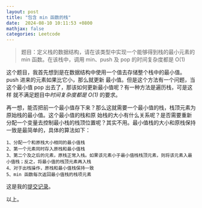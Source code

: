 ```yaml
---
layout: post
title: "包含 min 函数的栈"
date:  2024-08-10 10:11:53 +0800
mathjax: false
categories: Leetcode
---
```


> 题目：定义栈的数据结构，请在该类型中实现一个能够得到栈的最小元素的 min 函数。在该栈中，调用 min、push 及
 pop 的时间复杂度都是 O(1)

这个题目，我首先想到是在数据结构中使用一个值去存储整个栈中的最小值。 push 进来的元素如果比它小，那么就更新
最小值。但是这个方法有一个问题，当这个最小值 pop 出去了，那该如何更新最小值呢？有一种方法是遍历栈，可是这样
就不满足题目中*时间复杂度都是 O(1)* 的要求。

再一想，能否把前一个最小值存下来？那么这就需要一个最小值的栈，栈顶元素为原始栈的最小值。这个最小值的栈和原
始栈的大小有什么关系呢？是否需要重新分配一个变量去控制最小栈的栈顶位置呢？其实不用。最小值栈的大小和原栈保持
一致是最简单的，具体的算法如下：
```
1、分配一个和原栈大小相同的最小值栈
2、第一个元素同时存入原栈和最小值栈
3、第二个及之后的元素，原栈正常入栈。如果该元素小于最小值栈栈顶元素，则将该元素入最小值栈；反之，将最小值的栈顶元素再入栈
4、对于出栈操作，原栈和最小值栈保持一致
5、min 函数每次返回最小值栈的栈项元素
```

这是我的[提交记录](https://leetcode.cn/problems/bao-han-minhan-shu-de-zhan-lcof/submissions/554182695/?envType=study-plan-v2&envId=coding-interviews)。

以上。

